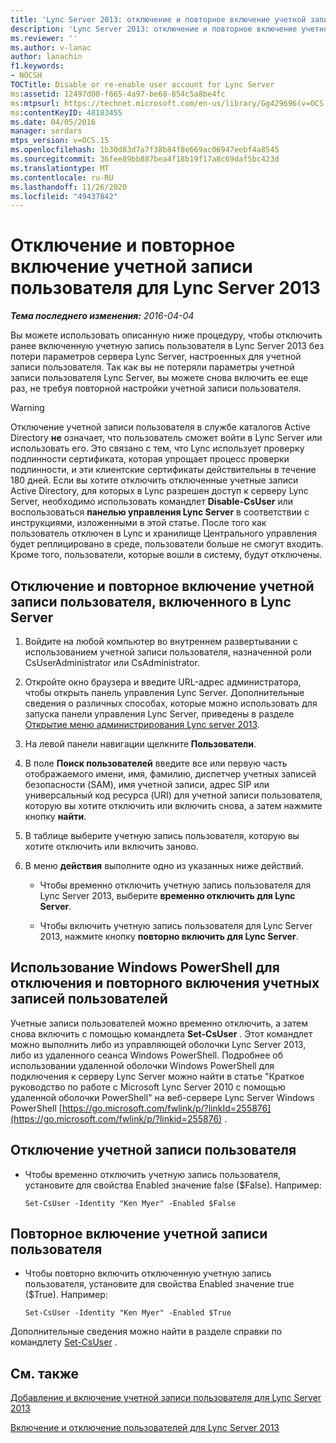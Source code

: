 ```yaml
---
title: 'Lync Server 2013: отключение и повторное включение учетной записи пользователя Lync Server'
description: 'Lync Server 2013: отключение и повторное включение учетной записи пользователя Lync Server.'
ms.reviewer: ''
ms.author: v-lanac
author: lanachin
f1.keywords:
- NOCSH
TOCTitle: Disable or re-enable user account for Lync Server
ms:assetid: 12497d00-f665-4a97-be68-854c5a8be4fc
ms:mtpsurl: https://technet.microsoft.com/en-us/library/Gg429696(v=OCS.15)
ms:contentKeyID: 48183455
ms.date: 04/05/2016
manager: serdars
mtps_version: v=OCS.15
ms.openlocfilehash: 1b30d83d7a7f38b84f8e669ac06947eebf4a8545
ms.sourcegitcommit: 36fee89bb887bea4f18b19f17a8c69daf5bc423d
ms.translationtype: MT
ms.contentlocale: ru-RU
ms.lasthandoff: 11/26/2020
ms.locfileid: "49437842"
---
```

# <a name="disable-or-re-enable-user-account-for-lync-server-2013"></a>Отключение и повторное включение учетной записи пользователя для Lync Server 2013

<div data-xmlns="http://www.w3.org/1999/xhtml">

<div class="topic" data-xmlns="http://www.w3.org/1999/xhtml" data-msxsl="urn:schemas-microsoft-com:xslt" data-cs="https://msdn.microsoft.com/">

<div data-asp="https://msdn2.microsoft.com/asp">



</div>

<div id="mainSection">

<div id="mainBody">

<span> </span>

_**Тема последнего изменения:** 2016-04-04_

Вы можете использовать описанную ниже процедуру, чтобы отключить ранее включенную учетную запись пользователя в Lync Server 2013 без потери параметров сервера Lync Server, настроенных для учетной записи пользователя. Так как вы не потеряли параметры учетной записи пользователя Lync Server, вы можете снова включить ее еще раз, не требуя повторной настройки учетной записи пользователя.

<div>


> [!WARNING]  
> Отключение учетной записи пользователя в службе каталогов Active Directory <STRONG>не</STRONG> означает, что пользователь сможет войти в Lync Server или использовать его. Это связано с тем, что Lync использует проверку подлинности сертификата, которая упрощает процесс проверки подлинности, и эти клиентские сертификаты действительны в течение 180 дней. Если вы хотите отключить отключенные учетные записи Active Directory, для которых в Lync разрешен доступ к серверу Lync Server, необходимо использовать командлет <STRONG>Disable-CsUser</STRONG> или воспользоваться <STRONG>панелью управления Lync Server</STRONG> в соответствии с инструкциями, изложенными в этой статье. После того как пользователь отключен в Lync и хранилище Центрального управления будет реплицировано в среде, пользователи больше не смогут входить. Кроме того, пользователи, которые вошли в систему, будут отключены.



</div>

<div>

## <a name="to-disable-or-re-enable-a-previously-enabled-user-account-for-lync-server"></a>Отключение и повторное включение учетной записи пользователя, включенного в Lync Server

1.  Войдите на любой компьютер во внутреннем развертывании с использованием учетной записи пользователя, назначенной роли CsUserAdministrator или CsAdministrator.

2.  Откройте окно браузера и введите URL-адрес администратора, чтобы открыть панель управления Lync Server. Дополнительные сведения о различных способах, которые можно использовать для запуска панели управления Lync Server, приведены в разделе [Открытие меню администрирования Lync server 2013](lync-server-2013-open-lync-server-administrative-tools.md).

3.  На левой панели навигации щелкните **Пользователи**.

4.  В поле **Поиск пользователей** введите все или первую часть отображаемого имени, имя, фамилию, диспетчер учетных записей безопасности (SAM), имя учетной записи, адрес SIP или универсальный код ресурса (URI) для учетной записи пользователя, которую вы хотите отключить или включить снова, а затем нажмите кнопку **найти**.

5.  В таблице выберите учетную запись пользователя, которую вы хотите отключить или включить заново.

6.  В меню **действия** выполните одно из указанных ниже действий.
    
      - Чтобы временно отключить учетную запись пользователя для Lync Server 2013, выберите **временно отключить для Lync Server**.
    
      - Чтобы включить учетную запись пользователя для Lync Server 2013, нажмите кнопку **повторно включить для Lync Server**.

</div>

<div>

## <a name="using-windows-powershell-to-disable-or-re-enable-user-accounts"></a>Использование Windows PowerShell для отключения и повторного включения учетных записей пользователей

Учетные записи пользователей можно временно отключить, а затем снова включить с помощью командлета **Set-CsUser** . Этот командлет можно выполнить либо из управляющей оболочки Lync Server 2013, либо из удаленного сеанса Windows PowerShell. Подробнее об использовании удаленной оболочки Windows PowerShell для подключения к серверу Lync Server можно найти в статье "Краткое руководство по работе с Microsoft Lync Server 2010 с помощью удаленной оболочки PowerShell" на веб-сервере Lync Server Windows PowerShell [https://go.microsoft.com/fwlink/p/?linkId=255876](https://go.microsoft.com/fwlink/p/?linkid=255876) .

<div>

## <a name="to-disable-a-user-account"></a>Отключение учетной записи пользователя

  - Чтобы временно отключить учетную запись пользователя, установите для свойства Enabled значение false ($False). Например:
    
        Set-CsUser -Identity "Ken Myer" -Enabled $False

</div>

<div>

## <a name="to-re-enable-a-user-account"></a>Повторное включение учетной записи пользователя

  - Чтобы повторно включить отключенную учетную запись пользователя, установите для свойства Enabled значение true ($True). Например:
    
        Set-CsUser -Identity "Ken Myer" -Enabled $True

</div>

Дополнительные сведения можно найти в разделе справки по командлету [Set-CsUser](https://docs.microsoft.com/powershell/module/skype/Set-CsUser) .

</div>

<div>

## <a name="see-also"></a>См. также


[Добавление и включение учетной записи пользователя для Lync Server 2013](lync-server-2013-add-and-enable-user-account-for-lync-server.md)  


[Включение и отключение пользователей для Lync Server 2013](lync-server-2013-enabling-and-disabling-users-for-lync-server.md)  
  

</div>

</div>

<span> </span>

</div>

</div>

</div>

